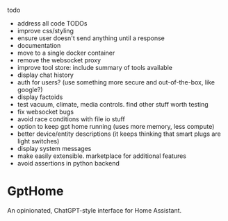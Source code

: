 todo

-   address all code TODOs
-   improve css/styling
-   ensure user doesn't send anything until a response
-   documentation
-   move to a single docker container
-   remove the websocket proxy
-   improve tool store: include summary of tools available
-   display chat history
-   auth for users? (use something more secure and out-of-the-box, like google?)
-   display factoids
-   test vacuum, climate, media controls. find other stuff worth testing
-   fix websocket bugs
-   avoid race conditions with file io stuff
-   option to keep gpt home running (uses more memory, less compute)
-   better device/entity descriptions (it keeps thinking that smart plugs are light
    switches)
-   display system messages
-   make easily extensible. marketplace for additional features
-   avoid assertions in python backend

# GptHome

An opinionated, ChatGPT-style interface for Home Assistant.

